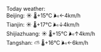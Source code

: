 Today weather:  
Beijing: ☀️   🌡️+15°C 🌬️←4km/h  
Tianjin: ☀️   🌡️+17°C 🌬️↓4km/h  
Shijiazhuang: ☀️   🌡️+15°C 🌬️↑4km/h  
Tangshan: ⛅️  🌡️+16°C 🌬️←6km/h  
